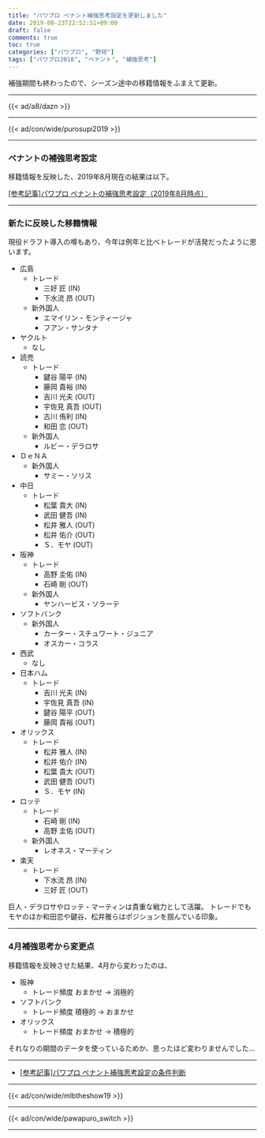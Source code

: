 ```yaml
---
title: "パワプロ ペナント補強思考設定を更新しました"
date: 2019-08-23T22:52:51+09:00
draft: false
comments: true
toc: true
categories: ["パワプロ", "野球"]
tags: ["パワプロ2018", "ペナント", "補強思考"]
---
```


補強期間も終わったので、シーズン途中の移籍情報をふまえて更新。

<!--more-->

---

{{< ad/a8/dazn >}}

---

{{< ad/con/wide/purosupi2019 >}}

---

### ペナントの補強思考設定

移籍情報を反映した、2019年8月現在の結果は以下。

[[参考記事]パワプロ ペナントの補強思考設定（2019年8月時点）](https://www.ted027.com/post/penant-add)

---

### 新たに反映した移籍情報

現役ドラフト導入の噂もあり、今年は例年と比べトレードが活発だったように思います。

- 広島
  - トレード
    - 三好 匠 (IN)
    - 下水流 昂 (OUT)
  - 新外国人
    - エマイリン・モンティージャ
    - フアン・サンタナ
- ヤクルト
  - なし
- 読売
  - トレード
    - 鍵谷 陽平 (IN)
    - 藤岡 貴裕 (IN)
    - 吉川 光夫 (OUT)
    - 宇佐見 真吾 (OUT)
    - 古川 侑利 (IN)
    - 和田 恋 (OUT)
  - 新外国人
    - ルビー・デラロサ
- ＤｅＮＡ
  - 新外国人
    - サミー・ソリス
- 中日
  - トレード
    - 松葉 貴大 (IN)
    - 武田 健吾 (IN)
    - 松井 雅人 (OUT)
    - 松井 佑介 (OUT)
    - Ｓ．モヤ (OUT)
- 阪神
  - トレード
    - 高野 圭佑 (IN)
    - 石崎 剛 (OUT)
  - 新外国人
    - ヤンハービス・ソラーテ
- ソフトバンク
  - 新外国人
    - カーター・スチュワート・ジュニア
    - オスカー・コラス
- 西武
  - なし
- 日本ハム
  - トレード
    - 吉川 光夫 (IN)
    - 宇佐見 真吾 (IN)
    - 鍵谷 陽平 (OUT)
    - 藤岡 貴裕 (OUT)
- オリックス
  - トレード
    - 松井 雅人 (IN)
    - 松井 佑介 (IN)
    - 松葉 貴大 (OUT)
    - 武田 健吾 (OUT)
    - Ｓ．モヤ (IN)
- ロッテ
  - トレード
    - 石崎 剛 (IN)
    - 高野 圭佑 (OUT)
  - 新外国人
    - レオネス・マーティン
- 楽天
  - トレード
    - 下水流 昂 (IN)
    - 三好 匠 (OUT)

巨人・デラロサやロッテ・マーティンは貴重な戦力として活躍。
トレードでもモヤのほか和田恋や鍵谷、松井雅らはポジションを掴んでいる印象。

---

### 4月補強思考から変更点

移籍情報を反映させた結果、4月から変わったのは、

- 阪神
  - トレード頻度 おまかせ → 消極的
- ソフトバンク
  - トレード頻度 積極的 → おまかせ
- オリックス
  - トレード頻度 おまかせ → 積極的

それなりの期間のデータを使っているためか、思ったほど変わりませんでした…

---

- [[参考記事]パワプロ ペナント補強思考設定の条件判断](https://www.ted027.com/post/penant-add-descript)

---

{{< ad/con/wide/mlbtheshow19 >}}

---

{{< ad/con/wide/pawapuro_switch >}}

---
